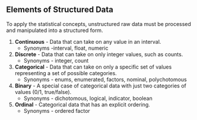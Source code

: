 ## Elements of Structured Data

To apply the statistical concepts, unstructured raw data must be processed and manipulated into a structured form.

1. **Continuous** - Data that can take on any value in an interval.
   - Synonyms -interval, float, numeric
2. **Discrete** - Data that can take on only integer values, such as counts.
   - Synonyms - integer, count
3. **Categorical** - Data that can take on only a specific set of values representing a set of possible categories.
   - Synonyms - enums, enumerated, factors, nominal, polychotomous
4. **Binary** - A special case of categorical data with just two categories of values (0/1, true/false).
   - Synonyms - dichotomous, logical, indicator, boolean
5. **Ordinal** - Categorical data that has an explicit ordering.
   - Synonyms - ordered factor

